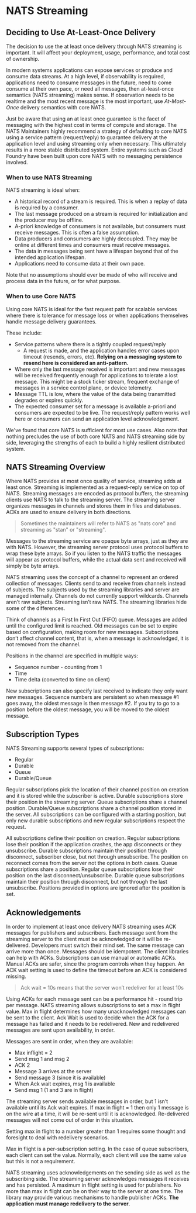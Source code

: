 # NATS Streaming

## Deciding to Use At-Least-Once Delivery

The decision to use the at least once delivery through NATS streaming is
important. It will affect your deployment, usage, performance, and total
cost of ownership.

In modern systems applications can expose services or produce and consume data
streams. At a high level, if observability is required, applications need to
consume messages in the future, need to come consume at their own pace, or
need all messages, then at-least-once semantics (NATS streaming) makes sense. If
observation needs to be realtime and the most recent message is the most important,
use _At-Most-Once_ delivery semantics with core NATS.

Just be aware that using an at least once guarantee is the facet of messaging with the highest cost in terms of compute and storage. The NATS Maintainers highly recommend
a strategy of defaulting to core NATS using a service pattern (request/reply)
to guarantee delivery at the application level and using streaming only when necessary.  This ultimately results in a more stable distributed system.  Entire systems such as Cloud
Foundry have been built upon core NATS with no messaging persistence involved.

### When to use NATS Streaming

NATS streaming is ideal when:

* A historical record of a stream is required.  This is when a replay of data
is required by a consumer.
* The last message produced on a stream is required for initialization and
the producer may be offline.
* A-priori knowledge of consumers is not available, but consumers must receive
messages.  This is often a false assumption.
* Data producers and consumers are highly decoupled.  They may be online at
different times and consumers must receive messages.
* The data in messages being sent have a lifespan beyond that of the
intended application lifespan.
* Applications need to consume data at their own pace.

Note that no assumptions should ever be made of who will receive and process
data in the future, or for what purpose.

### When to use Core NATS

Using core NATS is ideal for the fast request path for scalable services
where there is tolerance for message loss or when applications themselves handle
message delivery guarantees.

These include:

* Service patterns where there is a tightly coupled request/reply
  * A request is made, and the application handles error cases upon timeout
(resends, errors, etc).  __Relying on a messaging system to resend here is
considered an anti-pattern.__
* Where only the last message received is important and new messages will
be received frequently enough for applications to tolerate a lost message.
This might be a stock ticker stream, frequent exchange of messages in a
service control plane, or device telemetry.
* Message TTL is low, where the value of the data being transmitted degrades
or expires quickly.
* The expected consumer set for a message is available a-priori and consumers
are expected to be live.  The request/reply pattern works well here or
consumers can send an application level acknowledgement.

We've found that core NATS is sufficient for most use cases.  Also note
that nothing precludes the use of both core NATS and NATS streaming side
by side, leveraging the strengths of each to build a highly resilient
distributed system.

## NATS Streaming Overview

Where NATS provides at most once quality of service, streaming adds at least once. Streaming is implemented as a request-reply service on top of NATS. Streaming messages are encoded as protocol buffers, the streaming clients use NATS to talk to the streaming server. The streaming server organizes messages in channels and stores them in files and databases. ACKs are used to ensure delivery in both directions.

> Sometimes the maintainers will refer to NATS as "nats core" and streaming as "stan" or "streaming".

Messages to the streaming service are opaque byte arrays, just as they are with NATS. However, the streaming server protocol uses protocol buffers to wrap these byte arrays. So if you listen to the NATS traffic the messages will appear as protocol buffers, while the actual data sent and received will simply be byte arrays.

NATS streaming uses the concept of a channel to represent an ordered collection of messages. Clients send to and receive from channels instead of subjects. The subjects used by the streaming libraries and server are managed internally. Channels do not currently support wildcards. Channels aren’t raw subjects. Streaming isn’t raw NATS. The streaming libraries hide some of the differences.

Think of channels as a First In First Out (FIFO) queue. Messages are added until the configured limit is reached. Old messages can be set to expire based on configuration, making room for new messages. Subscriptions don’t affect channel content, that is, when a message is acknowledged, it is not removed from the channel.

Positions in the channel are specified in multiple ways:

* Sequence number - counting from 1
* Time
* Time delta (converted to time on client)

New subscriptions can also specify last received to indicate they only want new messages. Sequence numbers are persistent so when message #1 goes away, the oldest message is then message #2. If you try to go to a position before the oldest message, you will be moved to the oldest message.

## Subscription Types

NATS Streaming supports several types of subscriptions:

* Regular
* Durable
* Queue
* Durable/Queue

Regular subscriptions pick the location of their channel position on creation and it is stored while the subscriber is active. Durable subscriptions store their position in the streaming server. Queue subscriptions share a channel position. Durable/Queue subscriptions share a channel position stored in the server. All subscriptions can be configured with a starting position, but only new durable subscriptions and new regular subscriptions respect the request.

All subscriptions define their position on creation. Regular subscriptions lose their position if the application crashes, the app disconnects or they unsubscribe. Durable subscriptions maintain their position through disconnect, subscriber close, but not through unsubscribe. The position on reconnect comes from the server not the options in both cases. Queue subscriptions share a position. Regular queue subscriptions lose their position on the last disconnect/unsubscribe. Durable queue subscriptions maintain their position through disconnect, but not through the last unsubscribe. Positions provided in options are ignored after the position is set.

## Acknowledgements

In order to implement at least once delivery NATS streaming uses ACK messages for publishers and subscribers. Each message sent from the streaming server to the client must be acknowledged or it will be re-delivered. Developers must switch their mind set. The same message can arrive more than once. Messages should be idempotent. The client libraries can help with ACKs. Subscriptions can use manual or automatic ACKs. Manual ACKs are safer, since the program controls when they happen. An ACK wait setting is used to define the timeout before an ACK is considered missing.

> Ack wait = 10s means that the server won’t redeliver for at least 10s

Using ACKs for each message sent can be a performance hit - round trip per message. NATS streaming allows subscriptions to set a max in flight value. Max in flight determines how many unacknowledged messages can be sent to the client. Ack Wait is used to decide when the ACK for a message has failed and it needs to be redelivered. New and redelivered messages are sent upon availability, in order.

Messages are sent in order, when they are available:

* Max inflight = 2
* Send msg 1 and msg 2
* ACK 2
* Message 3 arrives at the server
* Send message 3 (since it is available)
* When Ack wait expires, msg 1 is available
* Send msg 1 (1 and 3 are in flight)

The streaming server sends available messages in order, but 1 isn’t available until its Ack wait expires. If max in flight = 1 then only 1 message is on the wire at a time, it will be re-sent until it is acknowledged. Re-delivered messages will not come out of order in this situation.

Setting max in flight to a number greater than 1 requires some thought and foresight to deal with redelivery scenarios.

Max in flight is a per-subscription setting. In the case of queue subscribers, each client can set the value. Normally, each client will use the same value but this is not a requirement.

NATS streaming uses acknowledgements on the sending side as well as the subscribing side. The streaming server acknowledges messages it receives and has persisted. A maximum in flight setting is used for publishers. No more than max in flight can be on their way to the server at one time. The library may provide various mechanisms to handle publisher ACKs. **The application must manage redelivery to the server**.
